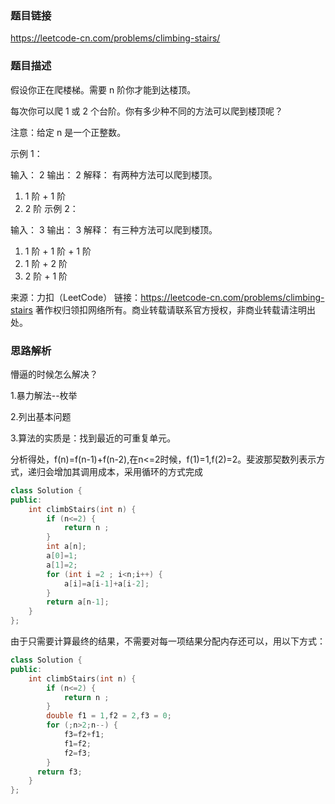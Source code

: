 ### 题目链接

https://leetcode-cn.com/problems/climbing-stairs/

### 题目描述

假设你正在爬楼梯。需要 n 阶你才能到达楼顶。

每次你可以爬 1 或 2 个台阶。你有多少种不同的方法可以爬到楼顶呢？

注意：给定 n 是一个正整数。

示例 1：

输入： 2
输出： 2
解释： 有两种方法可以爬到楼顶。

1.  1 阶 + 1 阶
2.  2 阶
    示例 2：

输入： 3
输出： 3
解释： 有三种方法可以爬到楼顶。

1.  1 阶 + 1 阶 + 1 阶
2.  1 阶 + 2 阶
3.  2 阶 + 1 阶

来源：力扣（LeetCode）
链接：https://leetcode-cn.com/problems/climbing-stairs
著作权归领扣网络所有。商业转载请联系官方授权，非商业转载请注明出处。

### 思路解析

懵逼的时候怎么解决？

1.暴力解法--枚举

2.列出基本问题

3.算法的实质是：找到最近的可重复单元。

分析得处，f(n)=f(n-1)+f(n-2),在n<=2时候，f(1)=1,f(2)=2。斐波那契数列表示方式，递归会增加其调用成本，采用循环的方式完成

```C++
class Solution {
public:
    int climbStairs(int n) {
        if (n<=2) {
            return n ;
        }
        int a[n];
        a[0]=1;
        a[1]=2;
        for (int i =2 ; i<n;i++) {
            a[i]=a[i-1]+a[i-2];
        }
        return a[n-1];
    }
};

```

由于只需要计算最终的结果，不需要对每一项结果分配内存还可以，用以下方式：

```C++
class Solution {
public:
    int climbStairs(int n) {
        if (n<=2) {
            return n ;
        }
        double f1 = 1,f2 = 2,f3 = 0;
        for (;n>2;n--) {
            f3=f2+f1;
            f1=f2;
            f2=f3;
        }
      return f3;
    }
};

```



